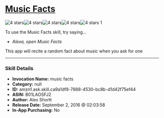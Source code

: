 # [Music Facts](http://alexa.amazon.com/#skills/amzn1.ask.skill.ca9a1df8-7888-4530-bc8b-d1d42f75ef44)
![4 stars](../../images/ic_star_black_18dp_1x.png)![4 stars](../../images/ic_star_black_18dp_1x.png)![4 stars](../../images/ic_star_black_18dp_1x.png)![4 stars](../../images/ic_star_black_18dp_1x.png)![4 stars](../../images/ic_star_border_black_18dp_1x.png) 1

To use the Music Facts skill, try saying...

* *Alexa, open Music Facts*

This app will recite a random fact about music when you ask for one

***

### Skill Details

* **Invocation Name:** music facts
* **Category:** null
* **ID:** amzn1.ask.skill.ca9a1df8-7888-4530-bc8b-d1d42f75ef44
* **ASIN:** B01LAOSFJ2
* **Author:** Alex Shortt
* **Release Date:** September 2, 2016 @ 02:03:58
* **In-App Purchasing:** No
